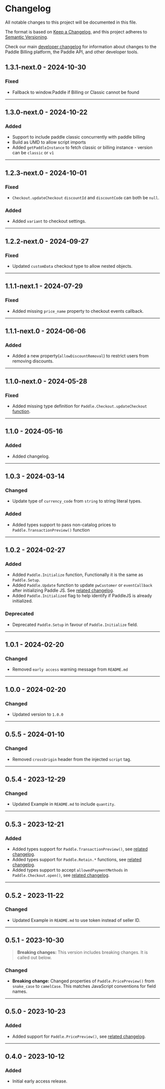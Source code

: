 # Changelog

All notable changes to this project will be documented in this file.

The format is based on [Keep a Changelog](https://keepachangelog.com/en/1.0.0/), and this project adheres to [Semantic Versioning](https://semver.org/spec/v2.0.0.html).

Check our main [developer changelog](https://developer.paddle.com/?utm_source=dx&utm_medium=paddle-js-wrapper) for information about changes to the Paddle Billing platform, the Paddle API, and other developer tools.

## 1.3.1-next.0 - 2024-10-30

### Fixed

- Fallback to window.Paddle if Billing or Classic cannot be found

---

## 1.3.0-next.0 - 2024-10-22

### Added

- Support to include paddle classic concurrently with paddle billing
- Build as UMD to allow script imports
- Added `getPaddleInstance` to fetch classic or billing instance - version can be `classic` or `v1`

---

## 1.2.3-next.0 - 2024-10-01

### Fixed

- `Checkout.updateCheckout` `discountId` and `discountCode` can both be `null`.

### Added

- Added `variant` to checkout settings.

---

## 1.2.2-next.0 - 2024-09-27

### Fixed

- Updated `customData` checkout type to allow nested objects.

---

## 1.1.1-next.1 - 2024-07-29

### Fixed

- Added missing `price_name` property to checkout events callback.

---

## 1.1.1-next.0 - 2024-06-06

### Added

- Added a new property(`allowDiscountRemoval`) to restrict users from removing discounts.

---

## 1.1.0-next.0 - 2024-05-28

### Fixed

- Added missing type definition for `Paddle.Checkout.updateCheckout` [function](https://developer.paddle.com/paddlejs/methods/paddle-checkout-updatecheckout?utm_source=dx&utm_medium=paddle-js-wrapper).

---

## 1.1.0 - 2024-05-16

### Added

- Added changelog.

---

## 1.0.3 - 2024-03-14

### Changed

- Update type of `currency_code` from `string` to string literal types.

### Added

- Added types support to pass non-catalog prices to `Paddle.TransactionPreview()` function

---

## 1.0.2 - 2024-02-27

### Added

- Added `Paddle.Initialize` function, Functionally it is the same as `Paddle.Setup`.
- Added `Paddle.Update` function to update `pwCustomer` or `eventCallback` after initializing Paddle JS. See [related changelog](https://developer.paddle.com/changelog/2024/paddle-update-paddle-initialize-paddlejs?utm_source=dx&utm_medium=paddle-js-wrapper).
- Added `Paddle.Initialized` flag to help identify if PaddleJS is already initialized.

### Deprecated

- Deprecated `Paddle.Setup` in favour of `Paddle.Initialize` field.

---

## 1.0.1 - 2024-02-20

### Changed

- Removed `early access` warning message from `README.md`

---

## 1.0.0 - 2024-02-20

### Changed

- Updated version to `1.0.0`

---

## 0.5.5 - 2024-01-10

### Changed

- Removed `crossOrigin` header from the injected `script` tag.

---

## 0.5.4 - 2023-12-29

### Changed

- Updated Example in `README.md` to include `quantity`.

---

## 0.5.3 - 2023-12-21

### Added

- Added types support for `Paddle.TransactionPreview()`, see [related changelog](https://developer.paddle.com/changelog/2024/paddle-js-transaction-preview?utm_source=dx&utm_medium=paddle-js-wrapper).
- Added types support for `Paddle.Retain.*` functions, see [related changelog](https://developer.paddle.com/changelog/2023/cancellation-flows-retain?utm_source=dx&utm_medium=paddle-js-wrapper).
- Added types support to accept `allowedPaymentMethods` in `Paddle.Checkout.open()`, see [related changelog](https://developer.paddle.com/changelog/2023/preselect-payment-methods-checkout?utm_source=dx&utm_medium=paddle-js-wrapper).

---

## 0.5.2 - 2023-11-22

### Changed

- Updated Example in `README.md` to use token instead of seller ID.

---

## 0.5.1 - 2023-10-30

> **Breaking changes:** This version includes breaking changes. It is called out below.

### Changed

- **Breaking change:** Changed properties of `Paddle.PricePreview()` from `snake_case` to `camelCase`. This matches JavaScript conventions for field names.

---

## 0.5.0 - 2023-10-23

### Added

- Added support for `Paddle.PricePreview()`, see [related changelog](https://developer.paddle.com/changelog/2023/paddle-js-pricing-pages?utm_source=dx&utm_medium=paddle-js-wrapper).

---

## 0.4.0 - 2023-10-12

### Added

- Initial early access release.
